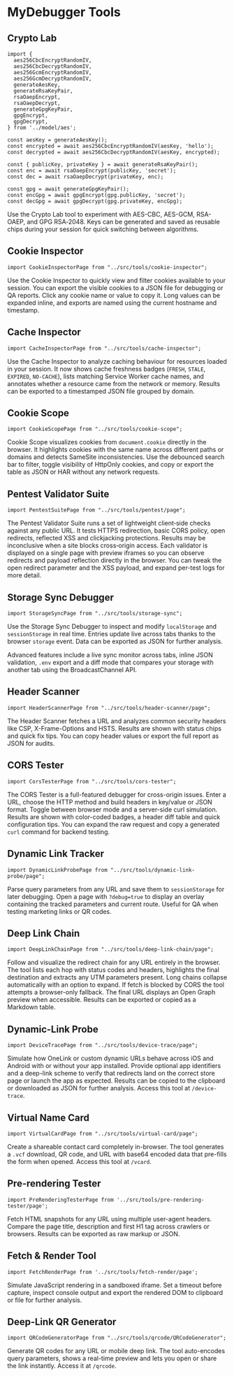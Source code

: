 # MyDebugger Tools

## Crypto Lab

```
import {
  aes256CbcEncryptRandomIV,
  aes256CbcDecryptRandomIV,
  aes256GcmEncryptRandomIV,
  aes256GcmDecryptRandomIV,
  generateAesKey,
  generateRsaKeyPair,
  rsaOaepEncrypt,
  rsaOaepDecrypt,
  generateGpgKeyPair,
  gpgEncrypt,
  gpgDecrypt,
} from '../model/aes';

const aesKey = generateAesKey();
const encrypted = await aes256CbcEncryptRandomIV(aesKey, 'hello');
const decrypted = await aes256CbcDecryptRandomIV(aesKey, encrypted);

const { publicKey, privateKey } = await generateRsaKeyPair();
const enc = await rsaOaepEncrypt(publicKey, 'secret');
const dec = await rsaOaepDecrypt(privateKey, enc);

const gpg = await generateGpgKeyPair();
const encGpg = await gpgEncrypt(gpg.publicKey, 'secret');
const decGpg = await gpgDecrypt(gpg.privateKey, encGpg);
```

Use the Crypto Lab tool to experiment with AES-CBC, AES-GCM, RSA-OAEP, and GPG RSA‑2048. Keys can be generated and saved as reusable chips during your session for quick switching between algorithms.

## Cookie Inspector

```tsx
import CookieInspectorPage from "../src/tools/cookie-inspector";
```

Use the Cookie Inspector to quickly view and filter cookies available to your session. You can export the visible cookies to a JSON file for debugging or QA reports.
Click any cookie name or value to copy it. Long values can be expanded inline, and exports are named using the current hostname and timestamp.

## Cache Inspector

```tsx
import CacheInspectorPage from "../src/tools/cache-inspector";
```

Use the Cache Inspector to analyze caching behaviour for resources loaded in your session. It now shows cache freshness badges (`FRESH`, `STALE`, `EXPIRED`, `NO-CACHE`), lists matching Service Worker cache names, and annotates whether a resource came from the network or memory. Results can be exported to a timestamped JSON file grouped by domain.

## Cookie Scope

```tsx
import CookieScopePage from "../src/tools/cookie-scope";
```

Cookie Scope visualizes cookies from `document.cookie` directly in the browser. It highlights cookies with the same name across different paths or domains and detects SameSite inconsistencies.
Use the debounced search bar to filter, toggle visibility of HttpOnly cookies, and copy or export the table as JSON or HAR without any network requests.

## Pentest Validator Suite

```tsx
import PentestSuitePage from "../src/tools/pentest/page";
```

The Pentest Validator Suite runs a set of lightweight client‑side checks against any public URL. It tests HTTPS redirection, basic CORS policy, open redirects, reflected XSS and clickjacking protections. Results may be inconclusive when a site blocks cross‑origin access.
Each validator is displayed on a single page with preview iframes so you can observe redirects and payload reflection directly in the browser.
You can tweak the open redirect parameter and the XSS payload, and expand per-test logs for more detail.

## Storage Sync Debugger

```tsx
import StorageSyncPage from "../src/tools/storage-sync";
```

Use the Storage Sync Debugger to inspect and modify `localStorage` and `sessionStorage` in real time. Entries update live across tabs thanks to the browser `storage` event. Data can be exported as JSON for further analysis.

Advanced features include a live sync monitor across tabs, inline JSON validation, `.env` export and a diff mode that compares your storage with another tab using the BroadcastChannel API.

## Header Scanner

```tsx
import HeaderScannerPage from "../src/tools/header-scanner/page";
```

The Header Scanner fetches a URL and analyzes common security headers like CSP, X-Frame-Options and HSTS. Results are shown with status chips and quick fix tips. You can copy header values or export the full report as JSON for audits.

## CORS Tester

```tsx
import CorsTesterPage from "../src/tools/cors-tester";
```

The CORS Tester is a full-featured debugger for cross-origin issues. Enter a URL, choose the HTTP method and build headers in key/value or JSON format. Toggle between browser mode and a server-side curl simulation. Results are shown with color-coded badges, a header diff table and quick configuration tips. You can expand the raw request and copy a generated `curl` command for backend testing.

## Dynamic Link Tracker

```tsx
import DynamicLinkProbePage from "../src/tools/dynamic-link-probe/page";
```

Parse query parameters from any URL and save them to `sessionStorage` for later debugging. Open a page with `?debug=true` to display an overlay containing the tracked parameters and current route. Useful for QA when testing marketing links or QR codes.

## Deep Link Chain

```tsx
import DeepLinkChainPage from "../src/tools/deep-link-chain/page";
```

Follow and visualize the redirect chain for any URL entirely in the browser. The tool lists each hop with status codes and headers, highlights the final destination and extracts any UTM parameters present. Long chains collapse automatically with an option to expand. If fetch is blocked by CORS the tool attempts a browser-only fallback. The final URL displays an Open Graph preview when accessible. Results can be exported or copied as a Markdown table.

## Dynamic-Link Probe

```tsx
import DeviceTracePage from "../src/tools/device-trace/page";
```

Simulate how OneLink or custom dynamic URLs behave across iOS and Android with or without your app installed. Provide optional app identifiers and a deep-link scheme to verify that redirects land on the correct store page or launch the app as expected.
Results can be copied to the clipboard or downloaded as JSON for further analysis. Access this tool at `/device-trace`.

## Virtual Name Card

```tsx
import VirtualCardPage from "../src/tools/virtual-card/page";
```

Create a shareable contact card completely in-browser. The tool generates a `.vcf` download, QR code, and URL with base64 encoded data that pre-fills the form when opened.
Access this tool at `/vcard`.
## Pre-rendering Tester

```tsx
import PreRenderingTesterPage from '../src/tools/pre-rendering-tester/page';
```

Fetch HTML snapshots for any URL using multiple user-agent headers. Compare the page title, description and first H1 tag across crawlers or browsers. Results can be exported as raw markup or JSON.

## Fetch & Render Tool

```tsx
import FetchRenderPage from '../src/tools/fetch-render/page';
```

Simulate JavaScript rendering in a sandboxed iframe. Set a timeout before capture, inspect console output and export the rendered DOM to clipboard or file for further analysis.

## Deep-Link QR Generator

```tsx
import QRCodeGeneratorPage from "../src/tools/qrcode/QRCodeGenerator";
```

Generate QR codes for any URL or mobile deep link. The tool auto-encodes query parameters, shows a real-time preview and lets you open or share the link instantly. Access it at `/qrcode`.

